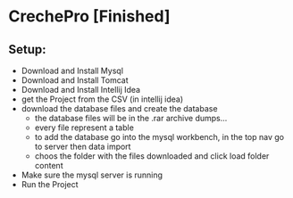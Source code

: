 # CrechePro [Finished]

<h2>Setup:</h2>

- Download and Install Mysql
- Download and Install Tomcat
- Download and Install Intellij Idea
- get the Project from the CSV (in intellij idea)
- download the database files and create the database
  - the database files will be in the .rar archive dumps...
  - every file represent a table
  - to add the database go into the mysql workbench, in the top nav go to server then data import
  - choos the folder with the files downloaded and click load folder content
- Make sure the mysql server is running
- Run the Project
